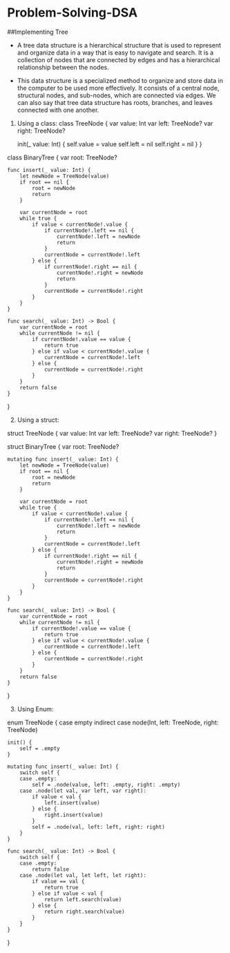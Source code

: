 # Problem-Solving-DSA

##Implementing Tree
- A tree data structure is a hierarchical structure that is used to represent and organize data in a way that is easy to navigate and search. It is a collection of nodes that are connected by edges and has a hierarchical relationship between the nodes.

- This data structure is a specialized method to organize and store data in the computer to be used more effectively. It consists of a central node, structural nodes, and sub-nodes, which are connected via edges. We can also say that tree data structure has roots, branches, and leaves connected with one another. 

1. Using a class:
class TreeNode {
    var value: Int
    var left: TreeNode?
    var right: TreeNode?

    init(_ value: Int) {
        self.value = value
        self.left = nil
        self.right = nil
    }
}

class BinaryTree {
    var root: TreeNode?

    func insert(_ value: Int) {
        let newNode = TreeNode(value)
        if root == nil {
            root = newNode
            return
        }

        var currentNode = root
        while true {
            if value < currentNode!.value {
                if currentNode!.left == nil {
                    currentNode!.left = newNode
                    return
                }
                currentNode = currentNode!.left
            } else {
                if currentNode!.right == nil {
                    currentNode!.right = newNode
                    return
                }
                currentNode = currentNode!.right
            }
        }
    }

    func search(_ value: Int) -> Bool {
        var currentNode = root
        while currentNode != nil {
            if currentNode!.value == value {
                return true
            } else if value < currentNode!.value {
                currentNode = currentNode!.left
            } else {
                currentNode = currentNode!.right
            }
        }
        return false
    }
}


2. Using a struct:

struct TreeNode {
    var value: Int
    var left: TreeNode?
    var right: TreeNode?
}

struct BinaryTree {
    var root: TreeNode?

    mutating func insert(_ value: Int) {
        let newNode = TreeNode(value)
        if root == nil {
            root = newNode
            return
        }

        var currentNode = root
        while true {
            if value < currentNode!.value {
                if currentNode!.left == nil {
                    currentNode!.left = newNode
                    return
                }
                currentNode = currentNode!.left
            } else {
                if currentNode!.right == nil {
                    currentNode!.right = newNode
                    return
                }
                currentNode = currentNode!.right
            }
        }
    }

    func search(_ value: Int) -> Bool {
        var currentNode = root
        while currentNode != nil {
            if currentNode!.value == value {
                return true
            } else if value < currentNode!.value {
                currentNode = currentNode!.left
            } else {
                currentNode = currentNode!.right
            }
        }
        return false
    }
}

3. Using Enum:

enum TreeNode {
    case empty
    indirect case node(Int, left: TreeNode, right: TreeNode)

    init() {
        self = .empty
    }

    mutating func insert(_ value: Int) {
        switch self {
        case .empty:
            self = .node(value, left: .empty, right: .empty)
        case .node(let val, var left, var right):
            if value < val {
                left.insert(value)
            } else {
                right.insert(value)
            }
            self = .node(val, left: left, right: right)
        }
    }

    func search(_ value: Int) -> Bool {
        switch self {
        case .empty:
            return false
        case .node(let val, let left, let right):
            if value == val {
                return true
            } else if value < val {
                return left.search(value)
            } else {
                return right.search(value)
            }
        }
    }
}
